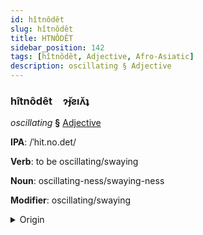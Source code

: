 ```yaml
---
id: hîtnôdêt
slug: hîtnôdêt
title: HTNÔDÊT
sidebar_position: 142
tags: [hîtnôdêt, Adjective, Afro-Asiatic]
description: oscillating § Adjective
---
```


### hîtnôdêt&emsp;<span kind="abugida">ɂ̆ɟƨıʌ̆ʇ</span>

*oscillating* **§** [Adjective](../../tags/Adjective)

**IPA**: /ˈhit.no.det/

**Verb**: to be oscillating/swaying

**Noun**: oscillating-ness/swaying-ness

**Modifier**: oscillating/swaying

<details>
    <summary>Origin</summary>
    Hebrew הִתְנוֹדֵד⁩ hitnodéd /hit.no'ded/<br/>
    <em>Afro-Asiatic Language Family</em>
</details>